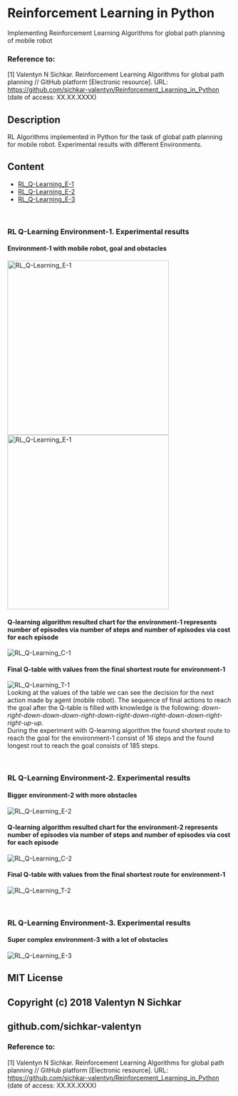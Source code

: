 # Reinforcement Learning in Python
Implementing Reinforcement Learning Algorithms for global path planning of mobile robot

### Reference to:
[1] Valentyn N Sichkar. Reinforcement Learning Algorithms for global path planning // GitHub platform [Electronic resource]. URL: https://github.com/sichkar-valentyn/Reinforcement_Learning_in_Python (date of access: XX.XX.XXXX)

## Description
RL Algorithms implemented in Python for the task of global path planning for mobile robot.
Experimental results with different Environments.

## Content
* [RL_Q-Learning_E-1](https://github.com/sichkar-valentyn/Reinforcement_Learning_in_Python/tree/master/RL_Q-Learning_E1)
* [RL_Q-Learning_E-2](https://github.com/sichkar-valentyn/Reinforcement_Learning_in_Python/tree/master/RL_Q-Learning_E2)
* [RL_Q-Learning_E-3](https://github.com/sichkar-valentyn/Reinforcement_Learning_in_Python/tree/master/RL_Q-Learning_E3)

<br/>

### RL Q-Learning Environment-1. Experimental results
#### Environment-1 with mobile robot, goal and obstacles
<img src="images/Environment-1.gif" alt="RL_Q-Learning_E-1" width=362 height=391> <img src="images/Environment-1.png" alt="RL_Q-Learning_E-1" width=362 height=391>


#### Q-learning algorithm resulted chart for the environment-1 represents number of episodes via number of steps and number of episodes via cost for each episode
![RL_Q-Learning_C-1](images/Charts-1.png)

#### Final Q-table with values from the final shortest route for environment-1
![RL_Q-Learning_T-1](images/Q-Table-E-1.png)
<br/>Looking at the values of the table we can see the decision for the next action made by agent (mobile robot). The sequence of final actions to reach the goal after the Q-table is filled with knowledge is the following: *down-right-down-down-down-right-down-right-down-right-down-down-right-right-up-up.*
<br/>During the experiment with Q-learning algorithm the found shortest route to reach the goal for the environment-1 consist of 16 steps and the found longest rout to reach the goal consists of 185 steps.

<br/>

### RL Q-Learning Environment-2. Experimental results
#### Bigger environment-2 with more obstacles
![RL_Q-Learning_E-2](images/Environment-2.png)

#### Q-learning algorithm resulted chart for the environment-2 represents number of episodes via number of steps and number of episodes via cost for each episode
![RL_Q-Learning_C-2](images/Charts-2.png)

#### Final Q-table with values from the final shortest route for environment-1
![RL_Q-Learning_T-2](images/Q-Table-E-2.png)

<br/>

### RL Q-Learning Environment-3. Experimental results
#### Super complex environment-3 with a lot of obstacles
![RL_Q-Learning_E-3](images/Environment-3.png)


## MIT License
## Copyright (c) 2018 Valentyn N Sichkar
## github.com/sichkar-valentyn
### Reference to:
[1] Valentyn N Sichkar. Reinforcement Learning Algorithms for global path planning // GitHub platform [Electronic resource]. URL: https://github.com/sichkar-valentyn/Reinforcement_Learning_in_Python (date of access: XX.XX.XXXX)
